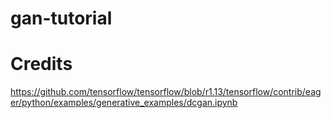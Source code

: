 # gan-tutorial

# Credits
https://github.com/tensorflow/tensorflow/blob/r1.13/tensorflow/contrib/eager/python/examples/generative_examples/dcgan.ipynb <br>
